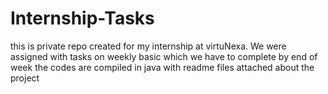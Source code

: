 # Internship-Tasks
this is private repo created for my internship at virtuNexa. We were assigned with tasks on weekly basic which we have to complete by end of week the codes are compiled in java with readme files attached about the project

